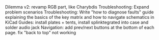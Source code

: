 Dilemma v2: revamp RGB part, like Charybdis
Troubleshooting: Expand problem scenarios
Troubleshooting: Write "how to diagnose faults" guide explaining the basics of the key matrix and how to navigate schematics in KiCad
Guides: install plates + tents, install splinktegrated into case and solder audio jack
Navigation: add prev/next buttons at the bottom of each page. fix "back to top" not working